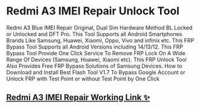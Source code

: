 # Redmi A3 IMEI Repair Unlock Tool

Redmi A3 Blue IMEI Repair Original, Dual Sim Hardware Method BL Locked or Unlocked and DFT Pro. This Tool Supports all Android Smartphones Brands Like Samsung, Huawei, Xiaomi, Oppo, Vivo and infinix etc. This FRP Bypass Tool Supports all Android Versions including 14/13/12. This FRP Bypass Tool Provide One Click Service To Remove FRP Lock On A Wide Range Of Devices (Samsung, Huawei, Xiaomi etc). This FRP Unlock Tool Also Provides Free FRP Bypass Solutions of Samsung Devices. How to Download and Install Best Flash Tool V1.7 To Bypass Google Account or Unlock FRP with Test Point or without Test Point by One Click

## [Redmi A3 IMEI Repair Working Link ✨](https://wp.me/sgJOm1-ddl)
